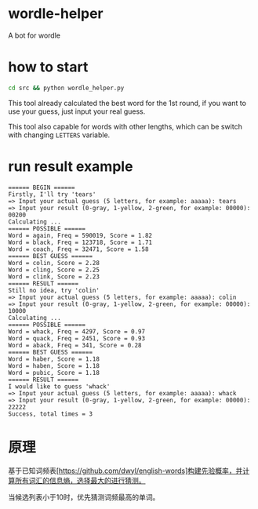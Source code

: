 # wordle-helper
A bot for wordle

# how to start
``` bash
cd src && python wordle_helper.py
```
This tool already calculated the best word for the 1st round, if you want to use your guess, just input your real guess.

This tool also capable for words with other lengths, which can be switch with changing `LETTERS` variable.

# run result example
```
====== BEGIN ======
Firstly, I'll try 'tears'
=> Input your actual guess (5 letters, for example: aaaaa): tears
=> Input your result (0-gray, 1-yellow, 2-green, for example: 00000): 00200
Calculating ...
====== POSSIBLE ======
Word = again, Freq = 590019, Score = 1.82
Word = black, Freq = 123718, Score = 1.71
Word = coach, Freq = 32471, Score = 1.58
====== BEST GUESS ======
Word = colin, Score = 2.28
Word = cling, Score = 2.25
Word = clink, Score = 2.23
====== RESULT ======
Still no idea, try 'colin'
=> Input your actual guess (5 letters, for example: aaaaa): colin
=> Input your result (0-gray, 1-yellow, 2-green, for example: 00000): 10000
Calculating ...
====== POSSIBLE ======
Word = whack, Freq = 4297, Score = 0.97
Word = quack, Freq = 2451, Score = 0.93
Word = aback, Freq = 341, Score = 0.28
====== BEST GUESS ======
Word = haber, Score = 1.18
Word = haben, Score = 1.18
Word = pubic, Score = 1.18
====== RESULT ======
I would like to guess 'whack'
=> Input your actual guess (5 letters, for example: aaaaa): whack
=> Input your result (0-gray, 1-yellow, 2-green, for example: 00000): 22222
Success, total times = 3
```

# 原理
基于已知词频表[https://github.com/dwyl/english-words]构建先验概率，并计算所有词汇的信息熵，选择最大的进行猜测。

当候选列表小于10时，优先猜测词频最高的单词。


